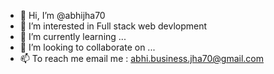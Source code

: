 - 👋 Hi, I’m @abhijha70
- 👀 I’m interested in Full stack web devlopment
- 🌱 I’m currently learning ...
- 💞️ I’m looking to collaborate on ...
- 📫  To reach me email me : abhi.business.jha70@gmail.com

<!---
abhijha70/abhijha70 is a ✨ special ✨ repository because its `README.md` (this file) appears on your GitHub profile.
You can click the Preview link to take a look at your changes.
--->
